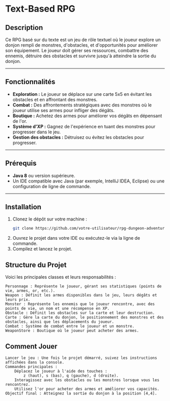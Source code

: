 # **Text-Based RPG**

## **Description**
Ce RPG basé sur du texte est un jeu de rôle textuel où le joueur explore un donjon rempli de monstres, d'obstacles, et d'opportunités pour améliorer son équipement. Le joueur doit gérer ses ressources, combattre des ennemis, détruire des obstacles et survivre jusqu'à atteindre la sortie du donjon.

---

## **Fonctionnalités**
- **Exploration :** Le joueur se déplace sur une carte 5x5 en évitant les obstacles et en affrontant des monstres.
- **Combat :** Des affrontements stratégiques avec des monstres où le joueur utilise ses armes pour infliger des dégâts.
- **Boutique :** Achetez des armes pour améliorer vos dégâts en dépensant de l'or.
- **Système d'XP :** Gagnez de l'expérience en tuant des monstres pour progresser dans le jeu.
- **Gestion des obstacles :** Détruisez ou évitez les obstacles pour progresser.

---

## **Prérequis**
- **Java 8** ou version supérieure.
- Un IDE compatible avec Java (par exemple, IntelliJ IDEA, Eclipse) ou une configuration de ligne de commande.

---

## **Installation**
1. Clonez le dépôt sur votre machine :
   ```bash
   git clone https://github.com/votre-utilisateur/rpg-dungeon-adventure.git
2. Ouvrez le projet dans votre IDE ou exécutez-le via la ligne de commande.
3. Compilez et lancez le projet.

## **Structure du Projet**

Voici les principales classes et leurs responsabilités :
    
    Personnage : Représente le joueur, gérant ses statistiques (points de vie, armes, or, etc.).
    Weapon : Définit les armes disponibles dans le jeu, leurs dégâts et leurs prix.
    Monster : Représente les ennemis que le joueur rencontre, avec des points de vie, un nom et une récompense en XP.
    Obstacle : Définit les obstacles sur la carte et leur destruction.
    Carte : Gère la carte du donjon, le positionnement des monstres et des obstacles, ainsi que les déplacements du joueur.
    Combat : Système de combat entre le joueur et un monstre.
    WeaponStore : Boutique où le joueur peut acheter des armes.

## **Comment Jouer**

    Lancer le jeu : Une fois le projet démarré, suivez les instructions affichées dans la console.
    Commandes principales :
        Déplacez le joueur à l'aide des touches :
            z (haut), s (bas), q (gauche), d (droite).
        Interagissez avec les obstacles ou les monstres lorsque vous les rencontrez.
        Utilisez l'or pour acheter des armes et améliorer vos capacités.
    Objectif final : Atteignez la sortie du donjon à la position [4,4].
